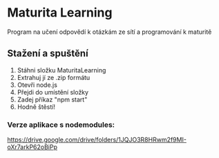 # Maturita Learning
Program na učení odpovědí k otázkám ze sítí a programování k maturitě

## Stažení a spuštění
  1. Stáhni složku MaturitaLearning
  2. Extrahuj jí ze .zip formátu
  3. Otevři node.js
  4. Přejdi do umístění složky
  5. Zadej příkaz "npm start"
  6. Hodně štěstí!

### Verze aplikace s nodemodules:
https://drive.google.com/drive/folders/1JQJO3R8HRwm2f9MI-oXr7arkP62oBiPp
